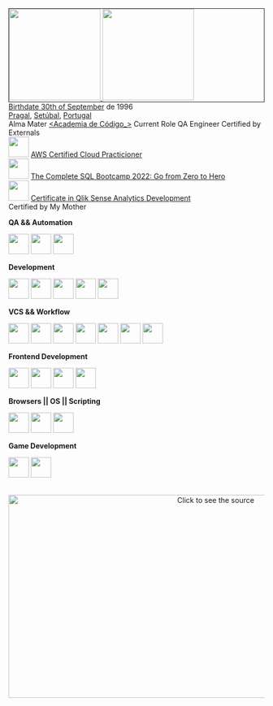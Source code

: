 <div style="border: 1px solid;" border = "solid">
<a href="https://github.com/opmoutinho">
<img height="180em" src="https://github-readme-stats.vercel.app/api/top-langs/?username=opmoutinho&layout=compact&langs_count=7&theme=dracula"/>
<img height="180em" src="https://github-readme-stats.vercel.app/api?username=opmoutinho&show_icons=true&theme=dracula&include_all_commits=true&count_private=true"/>
</div>
<!--
<table cellpadding="0" border="0" style="width: 270px; font-size: 88%; border: none;">
<tbody>
<tr style="border: none;">
<td scope="row" style="vertical-align: top; text-align: left; font-weight:bold; border: none;">Full Name
</td>
<td style="vertical-align: top; text-align: left;">Paulo Jorge Almeida Moutinho
</td></tr>
<tr>
-->
<div>
<td scope="row" style="vertical-align: top; text-align: left; font-weight:bold;">Birthdate
</td>
<td style="vertical-align: top; text-align: left;"><a href="https://en.wikipedia.org/wiki/September_30">30th of September</a> de 1996<br><a href="https://en.wikipedia.org/wiki/Pragal">Pragal</a>, <a href="https://en.wikipedia.org/wiki/Setúbal">Setúbal</a>, <a href="https://en.wikipedia.org/wiki/Portugal">Portugal</a>
</td>
</div>
<tr>
<td scope="row" style="vertical-align: top; text-align: left; font-weight:bold;">Alma Mater
</td>
<td style="vertical-align: top; text-align: left;"><a href="https://www.academiadecodigo.org">&lt;Academia de Código_&gt;</a></td></tr>
<tr>
<td scope="row" style="vertical-align: top; text-align: left; font-weight:bold;">Current Role
</td>
<td style="vertical-align: top; text-align: left;">QA Engineer
</td></tr>
<tr>
<td scope="row" style="vertical-align: top; text-align: left; font-weight:bold;">Certified by Externals
</td>
<td style="vertical-align: top; text-align: left;">
<div>
  <img src="https://cdn.jsdelivr.net/gh/devicons/devicon/icons/amazonwebservices/amazonwebservices-original-wordmark.svg" width="40" height="40"/>
  <a href="https://www.credly.com/badges/1fba98a2-e35e-4a3f-8925-bae09a8cf993?source=linked_in_profile">AWS Certified Cloud Practicioner</a>
</div>
<div>
  <img src="https://cdn.jsdelivr.net/gh/devicons/devicon/icons/postgresql/postgresql-original.svg" width="40" height="40"/>
  <a href="https://www.udemy.com/certificate/UC-32f6e595-f069-4688-ba8a-7bb1b52be3a6/">The Complete SQL Bootcamp 2022: Go from Zero to Hero</a>
<div>
  <img src="https://play-lh.googleusercontent.com/2ECNdTd7ypl2nKKi8pUPglRl7TGi7_konvNOzIW0WwKmsw-vea_FSz95hBGrjRVBMw" width="40" height="40"/>
  <a href="https://www.udemy.com/certificate/UC-7f96c9c5-214c-46ff-a21d-fb325c902068/">Certificate in Qlik Sense Analytics Development</a>
</div>
</td></tr>
  <td scope="row" style="vertical-align: top; text-align: left; font-weight:bold;">Certified by My Mother
</td>
  <td style="vertical-align: top; text-align: left;">
<div title="QA && Automation">
  <p><b>QA && Automation</b></p>
  <p>
  <img src="https://cdn.jsdelivr.net/gh/devicons/devicon/icons/cucumber/cucumber-plain-wordmark.svg" width="40" height="40"/>
  <img src="https://cdn.jsdelivr.net/gh/devicons/devicon/icons/jenkins/jenkins-original.svg" width="40" height="40"/>
  <img src="https://cdn.jsdelivr.net/gh/devicons/devicon/icons/selenium/selenium-original.svg" width="40" height="40"/>  
  </p>
</div>
<div title="Development">
  <p><b>Development</b></p>
  <p>
  <img src="https://cdn.jsdelivr.net/gh/devicons/devicon/icons/java/java-original-wordmark.svg" width="40" height="40"/>
  <img src="https://cdn.jsdelivr.net/gh/devicons/devicon/icons/javascript/javascript-plain.svg" width="40" height="40"/>
  <img src="https://cdn.jsdelivr.net/gh/devicons/devicon/icons/apache/apache-original-wordmark.svg" width="40" height="40"/>
  <img src="https://cdn.jsdelivr.net/gh/devicons/devicon/icons/intellij/intellij-original.svg" width="40" height="40"/>
  <img src="https://cdn.jsdelivr.net/gh/devicons/devicon/icons/jetbrains/jetbrains-original.svg" width="40" height="40"/>
  </p>
</div>
<div title="VCS && Workflow">
  <p><b>VCS && Workflow</b></p>
  <p>
  <img src="https://cdn.jsdelivr.net/gh/devicons/devicon/icons/git/git-original-wordmark.svg" width="40" height="40"/>
  <img src="https://static.thenounproject.com/png/44251-200.png" width="40" height="40"/>
  <img src="https://cdn.jsdelivr.net/gh/devicons/devicon/icons/bitbucket/bitbucket-original.svg" width="40" height="40"/>
  <img src="https://cdn.jsdelivr.net/gh/devicons/devicon/icons/confluence/confluence-original.svg" width="40" height="40"/>
  <img src="https://cdn.jsdelivr.net/gh/devicons/devicon/icons/jira/jira-original-wordmark.svg" width="40" height="40"/>
  <img src="https://cdn.jsdelivr.net/gh/devicons/devicon/icons/github/github-original.svg" width="40" height="40"/>
  <img src="https://cdn.jsdelivr.net/gh/devicons/devicon/icons/gitlab/gitlab-original.svg" width="40" height="40"/>        
  </p>
</div>
<div title="Frontend Development">
  <p><b>Frontend Development</b></p>
  <p>
     <img src="https://cdn.jsdelivr.net/gh/devicons/devicon/icons/bootstrap/bootstrap-original.svg" width="40" height="40"/>
     <img src="https://cdn.jsdelivr.net/gh/devicons/devicon/icons/canva/canva-original.svg" width="40" height="40"/>
     <img src="https://cdn.jsdelivr.net/gh/devicons/devicon/icons/css3/css3-original.svg" width="40" height="40"/>
     <img src="https://cdn.jsdelivr.net/gh/devicons/devicon/icons/html5/html5-original.svg" width="40" height="40"/>
   </p>
</div>
<div title="Browsers || OS || Scripting">
  <p><b>Browsers || OS || Scripting</b></p>
  <p>
     <img src="https://cdn.jsdelivr.net/gh/devicons/devicon/icons/chrome/chrome-original.svg" width="40" height="40" />
     <img src="https://cdn.jsdelivr.net/gh/devicons/devicon/icons/firefox/firefox-original.svg" width="40" height="40"/>
     <img src="https://cdn.jsdelivr.net/gh/devicons/devicon/icons/bash/bash-original.svg" width="40" height="40" />
   </p>
</div>
<div title="Game Development">
  <p><b>Game Development</b></p>
  <p>
     <img src="https://cdn.jsdelivr.net/gh/devicons/devicon/icons/csharp/csharp-plain.svg" width="40" height="40"/>
     <img src="https://cdn.jsdelivr.net/gh/devicons/devicon/icons/illustrator/illustrator-line.svg" width="40" height="40"/>
  </p>
</div>
</td></tr>
</tbody></table>

<!--
**opmoutinho/opmoutinho** is a ✨ _special_ ✨ repository because its `README.md` (this file) appears on your GitHub profile.

Here are some ideas to get you started:

- 🔭 I’m currently working on ...
- 🌱 I’m currently learning ...
- 👯 I’m looking to collaborate on ...
- 🤔 I’m looking for help with ...
- 💬 Ask me about ...
- 📫 How to reach me: ...
- 😄 Pronouns: ...
- ⚡ Fun fact: ...
-->

<div align="center">
	<br>
	<a href="https://github.com/sindresorhus/css-in-readme-like-wat/blame/main/header.svg">
		<img src="header.svg" width="800" height="400" alt="Click to see the source">
	</a>
	<br>
</div>
